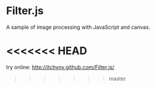 # Filter.js
A sample of image processing with JavaScript and canvas.

<<<<<<< HEAD
=======
try online: http://itchyny.github.com/Filter.js/

>>>>>>> master

